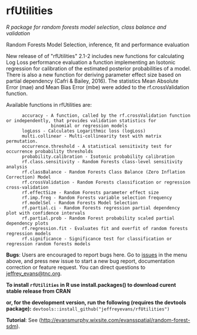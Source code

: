 rfUtilities
===========

*R package for random forests model selection, class balance and validation*

Random Forests Model Selection, inference, fit and performance evaluation

New release of of "rfUtilities" 2.1-2 includes new functions for calculating Log Loss performance evaluation a function implementing an Isotonic regression for calibration of the estimated posterior probabilities of a model. There is also a new function for deriving parameter effect size based on partial dependency (Cafri & Bailey, 2016). The statistics Mean Absolute Error (mae) and Mean Bias Error (mbe) were added to the rf.crossValidation function.  

Available functions in rfUtilities are:

          accuracy - A function, called by the rf.crossValidation function or independently, that provides validation statistics for    
                     binomial or regression models
          logLoss - Calculates Logarithmic loss (logLoss)
          multi.collinear - Multi-collinearity test with matrix permutation.
          occurrence.threshold - A statistical sensitivity test for occurrence probability thresholds
          probability.calibration - Isotonic probability calibration
          rf.class.sensitivity - Random Forests class-level sensitivity analysis
          rf.classBalance - Random Forests Class Balance (Zero Inflation Correction) Model
          rf.crossValidation - Random Forests classification or regression cross-validation
          rf.effectSize - Random Forests parameter effect size
          rf.imp.freq - Random Forests variable selection frequency
          rf.modelSel - Random Forests Model Selection
          rf.partial.ci - Random Forests regression partial dependency plot with confidence intervals
          rf.partial.prob - Random Forest probability scaled partial dependency plots
          rf.regression.fit - Evaluates fit and overfit of random forests regression models
          rf.significance - Significance test for classification or regression random forests models
          
**Bugs**: Users are encouraged to report bugs here. Go to [issues](https://github.com/jeffreyevans/rfUtilities/issues) in the menu above, and press new issue to start a new bug report, documentation correction or feature request. You can direct questions to <jeffrey_evans@tnc.org>.

**To install `rfUtilities` in R use install.packages() to download curent stable release from CRAN** 

**or, for the development version, run the following (requires the devtools package):**
`devtools::install_github("jeffreyevans/rfUtilities")`

**Tutorial**: See (http://evansmurphy.wixsite.com/evansspatial/random-forest-sdm).
